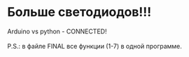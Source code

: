 # Больше светодиодов!!!
Arduino vs python - CONNECTED!\
\
P.S.: в файле FINAL все функции (1-7) в одной программе.
